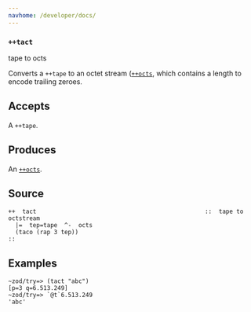```yaml
---
navhome: /developer/docs/
---
```



### `++tact`

tape to octs

Converts a `++tape` to an octet stream ([`++octs`](), which contains a length
to encode trailing zeroes.

Accepts
-------

A `++tape`.

Produces
--------

An [`++octs`]().

Source
------

    ++  tact                                                ::  tape to octstream
      |=  tep=tape  ^-  octs
      (taco (rap 3 tep))
    ::

Examples
--------

    ~zod/try=> (tact "abc")
    [p=3 q=6.513.249]
    ~zod/try=> `@t`6.513.249
    'abc'


